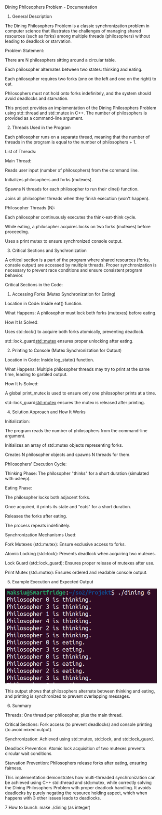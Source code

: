 Dining Philosophers Problem - Documentation

1. General Description

The Dining Philosophers Problem is a classic synchronization problem in computer science that illustrates the challenges of managing shared resources (such as forks) among multiple threads (philosophers) without leading to deadlock or starvation.

Problem Statement:

There are N philosophers sitting around a circular table.

Each philosopher alternates between two states: thinking and eating.

Each philosopher requires two forks (one on the left and one on the right) to eat.

Philosophers must not hold onto forks indefinitely, and the system should avoid deadlocks and starvation.

This project provides an implementation of the Dining Philosophers Problem using std::thread and std::mutex in C++. The number of philosophers is provided as a command-line argument.

2. Threads Used in the Program

Each philosopher runs on a separate thread, meaning that the number of threads in the program is equal to the number of philosophers + 1.

List of Threads:

Main Thread:

Reads user input (number of philosophers) from the command line.

Initializes philosophers and forks (mutexes).

Spawns N threads for each philosopher to run their dine() function.

Joins all philosopher threads when they finish execution (won't happen).

Philosopher Threads (N):

Each philosopher continuously executes the think-eat-think cycle.

While eating, a philosopher acquires locks on two forks (mutexes) before proceeding.

Uses a print mutex to ensure synchronized console output.

3. Critical Sections and Synchronization

A critical section is a part of the program where shared resources (forks, console output) are accessed by multiple threads. Proper synchronization is necessary to prevent race conditions and ensure consistent program behavior.

Critical Sections in the Code:

1. Accessing Forks (Mutex Synchronization for Eating)

Location in Code: Inside eat() function.

What Happens: A philosopher must lock both forks (mutexes) before eating.

How It Is Solved:

Uses std::lock() to acquire both forks atomically, preventing deadlock.

std::lock_guard<std::mutex> ensures proper unlocking after eating.

2. Printing to Console (Mutex Synchronization for Output)

Location in Code: Inside log_state() function.

What Happens: Multiple philosopher threads may try to print at the same time, leading to garbled output.

How It Is Solved:

A global print_mutex is used to ensure only one philosopher prints at a time.

std::lock_guard<std::mutex> ensures the mutex is released after printing.

4. Solution Approach and How It Works

Initialization:

The program reads the number of philosophers from the command-line argument.

Initializes an array of std::mutex objects representing forks.

Creates N philosopher objects and spawns N threads for them.

Philosophers' Execution Cycle:

Thinking Phase: The philosopher "thinks" for a short duration (simulated with usleep).

Eating Phase:

The philosopher locks both adjacent forks.

Once acquired, it prints its state and "eats" for a short duration.

Releases the forks after eating.

The process repeats indefinitely.

Synchronization Mechanisms Used:

Fork Mutexes (std::mutex): Ensure exclusive access to forks.

Atomic Locking (std::lock): Prevents deadlock when acquiring two mutexes.

Lock Guard (std::lock_guard): Ensures proper release of mutexes after use.

Print Mutex (std::mutex): Ensures ordered and readable console output.

5. Example Execution and Expected Output

![alt text](image.png)

This output shows that philosophers alternate between thinking and eating, and printing is synchronized to prevent overlapping messages.

6. Summary

Threads: One thread per philosopher, plus the main thread.

Critical Sections: Fork access (to prevent deadlocks) and console printing (to avoid mixed output).

Synchronization: Achieved using std::mutex, std::lock, and std::lock_guard.

Deadlock Prevention: Atomic lock acquisition of two mutexes prevents circular wait conditions.

Starvation Prevention: Philosophers release forks after eating, ensuring fairness.

This implementation demonstrates how multi-threaded synchronization can be achieved using C++ std::thread and std::mutex, while correctly solving the Dining Philosophers Problem with proper deadlock handling. It avoids deadlocks by purely negating the resource holding aspect, which when happens with 3 other issues leads to deadlocks.

7 How to launch:
make
./dining <amount of philosophers> (as integer)